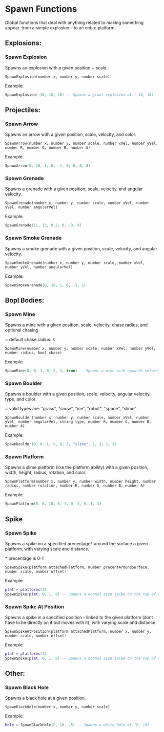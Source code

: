 # Spawn Functions

Global functions that deal with anything related to making something appear. from a simple explosion - to an entire platform.

## Explosions:

### Spawn Explosion
Spawns an explosion with a given position + scale.

```
SpawnExplosion(number x, number y, number scale)
```

Example:
```lua
SpawnExplosion(-10, 10, 10) -- Spawns a giant explosion at (-10, 10)
```

## Projectiles:

### Spawn Arrow
Spawns an arrow with a given position, scale, velocity, and color.

```
SpawnArrow(number x, number y, number scale, number xVel, number yVel, number R, number G, number B, number A)
```

Example:
```lua
SpawnArrow(0, 10, 1, 0, -1, 0, 0, 0, 0)
```

### Spawn Grenade
Spawns a grenade with a given position, scale, velocity, and angular velocity.

```
SpawnGrenade(number x, number y, number scale, number xVel, number yVel, number angularVel)
```

Example:
```lua
SpawnGrenade(11, 13, 0.5, 0, -3, 0)
```

### Spawn Smoke Grenade
Spawns a smoke grenade with a given position, scale, velocity, and angular velocity.

```
SpawnSmokeGrenade(number x, number y, number scale, number xVel, number yVel, number angularVel)
```

Example:
```lua
SpawnSmokeGrenade(0, 10, 1, 0, -3, 1)
```

## Bopl Bodies:

### Spawn Mine
Spawns a mine with a given position, scale, velocity, chase radius, and optional chasing.

~ default chase radius: `3`

```
SpawnMine(number x, number y, number scale, number xVel, number yVel, number radius, bool chase)
```

Example:
```lua
SpawnMine(0, 0, 1, 0, 5, 3, true) -- Spawns a mine with upwards velocity 5 at (0, 0)
```

### Spawn Boulder
Spawns a boulder with a given position, scale, velocity, angular velocity, type, and color.

~ valid types are: "grass", "snow", "ice", "robot", "space", "slime"

```
SpawnBoulder(number x, number y, number scale, number xVel, number yVel, number angularVel, string type, number R, number G, number B, number A)
```

Example:
```lua
SpawnBoulder(0, 0, 1, 0, 0, 3, "slime", 1, 1, 1, 1)
```

### Spawn Platform
Spawns a slime platform (like the platform ability) with a given position, width, height, radius, rotation, and color.

```
SpawnPlatform(number x, number y, number width, number height, number radius, number rotation, number R, number G, number B, number A)
```

Example:
```lua
SpawnPlatform(0, 0, 10, 5, 1, 0, 1, 0, 1, 1)  
```

## Spike

### Spawn Spike
Spawns a spike on a specified precentage\* around the surface a given platform, with varying scale and distance.

\* precentage is 0-1

```
SpawnSpike(platform attachedPlatform, number precentAroundSurface, number scale, number offset)
```

Example:
```lua
plat = platforms[1]
SpawnSpike(plat, 0, 1, 0) -- Spawns a normal size spike on the top of the platform
```

### Spawn Spike At Position
Spawns a spike in a specified position - linked to the given platform (dont have to be directly on it but moves with it), with varying scale and distance.

```
SpawnSpikeAtPosition(platform attachedPlatform, number x, number y, number scale, number offset)
```

Example:
```lua
plat = platforms[1]
SpawnSpike(plat, 0, 1, 0) -- Spawns a normal size spike on the top of the platform
```


## Other:

### Spawn Black Hole
Spawns a black hole at a given position.

```
SpawnBlackHole(number x, number y, number scale)
```

Example:
```lua
hole = SpawnBlackHole(0, 10, -5) -- Spawns a white hole at (0, 10)
```